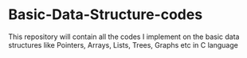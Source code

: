 # Basic-Data-Structure-codes
This repository will contain all the codes I implement on the basic data structures like Pointers, Arrays, Lists, Trees, Graphs etc in C language
